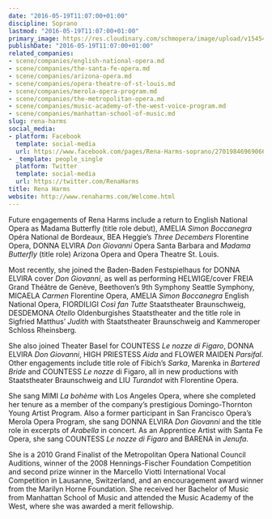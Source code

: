 ```yaml
---
date: "2016-05-19T11:07:00+01:00"
discipline: Soprano
lastmod: "2016-05-19T11:07:00+01:00"
primary_image: https://res.cloudinary.com/schmopera/image/upload/v1545409169/media/webhook-uploads/1463652472063/2016-05-19---Rena-Harms.jpg.jpg
publishDate: "2016-05-19T11:07:00+01:00"
related_companies:
- scene/companies/english-national-opera.md
- scene/companies/the-santa-fe-opera.md
- scene/companies/arizona-opera.md
- scene/companies/opera-theatre-of-st-louis.md
- scene/companies/merola-opera-program.md
- scene/companies/the-metropolitan-opera.md
- scene/companies/music-academy-of-the-west-voice-program.md
- scene/companies/manhattan-school-of-music.md
slug: rena-harms
social_media:
- platform: Facebook
  template: social-media
  url: https://www.facebook.com/pages/Rena-Harms-soprano/270198469690660
- _template: people_single
  platform: Twitter
  template: social-media
  url: https://twitter.com/RenaHarms
title: Rena Harms
website: http://www.renaharms.com/Welcome.html
---
```


Future engagements of Rena Harms include a return to English National Opera as Madama Butterfly (title role debut), AMELIA *Simon Boccanegra* Opéra National de Bordeaux, BEA Heggie’s *Three Decembers* Florentine Opera, DONNA ELVIRA *Don Giovanni* Opera Santa Barbara and *Madama Butterfly* (title role) Arizona Opera and Opera Theatre St. Louis.

Most recently, she joined the Baden-Baden Festspielhaus for DONNA ELVIRA cover *Don Giovanni*, as well as performing HELWIGE/cover FREIA Grand Théâtre de Genève, Beethoven’s 9th Symphony Seattle Symphony, MICAELA *Carmen* Florentine Opera, AMELIA *Simon Boccanegra* English National Opera, FIORDILIGI *Così fan Tutte* Staatstheater Braunschweig, DESDEMONA *Otello* Oldenburgishes Staatstheater and the title role in Sigfried Matthus’ *Judith* with Staatstheater Braunschweig and Kammeroper Schloss Rheinsberg.

She also joined Theater Basel for COUNTESS *Le nozze di Figaro*, DONNA ELVIRA *Don Giovanni*, HIGH PRIESTESS *Aida* and FLOWER MAIDEN *Parsifal*. Other engagements include title role of Fibich’s *Sarka*, Marenka in *Bartered Bride* and COUNTESS *Le nozze* di Figaro, all in new productions with Staatstheater Braunschweig and LIU *Turandot* with Florentine Opera.

She sang MIMI *La bohème* with Los Angeles Opera, where she completed her tenure as a member of the company’s prestigious Domingo-Thornton Young Artist Program. Also a former participant in San Francisco Opera’s Merola Opera Program, she sang DONNA ELVIRA *Don Giovanni* and the title role in excerpts of *Arabella* in concert. As an Apprentice Artist with Santa Fe Opera, she sang COUNTESS *Le nozze di Figaro* and BARENA in *Jenufa*.

She is a 2010 Grand Finalist of the Metropolitan Opera National Council Auditions, winner of the 2008 Hennings-Fischer Foundation Competition and second prize winner in the Marcello Viotti International Vocal Competition in Lausanne, Switzerland, and an encouragement award winner from the Marilyn Horne Foundation. She received her Bachelor of Music from Manhattan School of Music and attended the Music Academy of the West, where she was awarded a merit fellowship.
